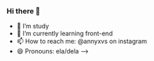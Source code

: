 ### Hi there 👋

- 🔭 I’m study
- 🌱 I’m currently learning front-end
- 📫 How to reach me: @annyxvs on instagram
- 😄 Pronouns: ela/dela
-->
